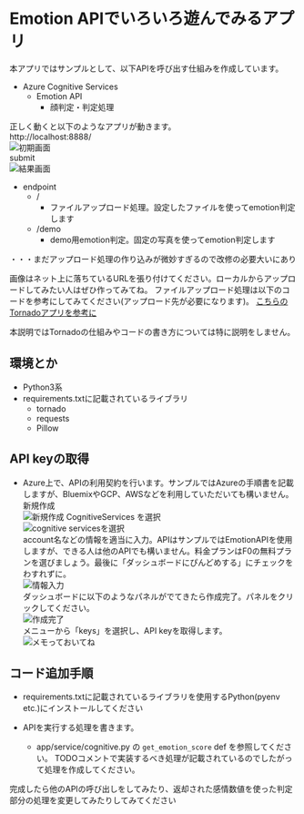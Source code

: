 # Emotion APIでいろいろ遊んでみるアプリ

本アプリではサンプルとして、以下APIを呼び出す仕組みを作成しています。

- Azure Cognitive Services
    - Emotion API
        - 顔判定・判定処理

正しく動くと以下のようなアプリが動きます。    
http://localhost:8888/    
![初期画面](https://github.com/mahya8585/201702JavajoPyLadies/blob/master/Python/readmeImage/demo1.png)    
submit    
![結果画面](https://github.com/mahya8585/201702JavajoPyLadies/blob/master/Python/readmeImage/demo2.png)      

- endpoint
    - /    
        - ファイルアップロード処理。設定したファイルを使ってemotion判定します
    - /demo
        - demo用emotion判定。固定の写真を使ってemotion判定します

・・・まだアップロード処理の作り込みが微妙すぎるので改修の必要大いにあり    

画像はネット上に落ちているURLを張り付けてください。ローカルからアップロードしてみたい人はぜひ作ってみてね。
ファイルアップロード処理は以下のコードを参考にしてみてください(アップロード先が必要になります)。
[こちらのTornadoアプリを参考に](https://github.com/mahya8585/emotionAPI)

本説明ではTornadoの仕組みやコードの書き方については特に説明をしません。

## 環境とか

- Python3系
- requirements.txtに記載されているライブラリ
  - tornado
  - requests
  - Pillow
  
## API keyの取得

- Azure上で、APIの利用契約を行います。サンプルではAzureの手順書を記載しますが、BluemixやGCP、AWSなどを利用していただいても構いません。    
新規作成    
![新規作成](https://github.com/mahya8585/201702JavajoPyLadies/blob/master/Python/readmeImage/azure1.png)
CognitiveServices を選択    
![cognitive servicesを選択](https://github.com/mahya8585/201702JavajoPyLadies/blob/master/Python/readmeImage/azure2.png)        
account名などの情報を適当に入力。APIはサンプルではEmotionAPIを使用しますが、できる人は他のAPIでも構いません。料金プランはF0の無料プランを選びましょう。最後に「ダッシュボードにぴんどめする」にチェックをわすれずに。    
![情報入力](https://github.com/mahya8585/201702JavajoPyLadies/blob/master/Python/readmeImage/azure3.png)        
ダッシュボードに以下のようなパネルがでてきたら作成完了。パネルをクリックしてください。    
![作成完了](https://github.com/mahya8585/201702JavajoPyLadies/blob/master/Python/readmeImage/azure4.png)    
メニューから「keys」を選択し、API keyを取得します。    
![メモっておいてね](https://github.com/mahya8585/201702JavajoPyLadies/blob/master/Python/readmeImage/azure5.png)    


## コード追加手順

- requirements.txtに記載されているライブラリを使用するPython(pyenv etc.)にインストールしてください

- APIを実行する処理を書きます。
  - app/service/cognitive.py の `get_emotion_score` def を参照してください。
  TODOコメントで実装するべき処理が記載されているのでしたがって処理を作成してください。 


完成したら他のAPIの呼び出しをしてみたり、返却された感情数値を使った判定部分の処理を変更してみたりしてみてください






